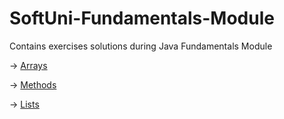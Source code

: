 # SoftUni-Fundamentals-Module
Contains exercises solutions during Java Fundamentals Module

-> [Arrays](Arrays)

-> [Methods](Methods)

-> [Lists](Lists)
